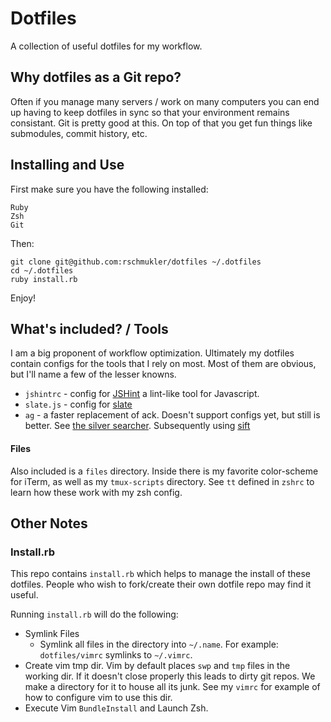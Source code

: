 # Dotfiles

A collection of useful dotfiles for my workflow.

## Why dotfiles as a Git repo?

Often if you manage many servers / work on many computers you can end up having
to keep dotfiles in sync so that your environment remains consistant. Git is
pretty good at this. On top of that you get fun things like submodules, commit
history, etc.

## Installing and Use

First make sure you have the following installed:

```
Ruby
Zsh
Git
```

Then:

```
git clone git@github.com:rschmukler/dotfiles ~/.dotfiles
cd ~/.dotfiles
ruby install.rb
```

Enjoy!

## What's included? / Tools

I am a big proponent of workflow optimization. Ultimately my dotfiles contain
configs for the tools that I rely on most. Most of them are obvious, but I'll
name a few of the lesser knowns.

- `jshintrc` - config for [JSHint](https://github.com/jshint/jshint) a lint-like
  tool for Javascript.
- `slate.js` - config for [slate](https://github.com/jigish/slate)
- `ag` - a faster replacement of ack. Doesn't support configs yet, but still is
  better. See [the silver searcher](https://github.com/ggreer/the_silver_searcher). Subsequently using [sift](https://sift-tool.org)

#### Files

Also included is a `files` directory. Inside there is my favorite color-scheme
for iTerm, as well as my `tmux-scripts` directory. See `tt` defined in `zshrc` to learn how these work with my zsh config.

## Other Notes

### Install.rb

This repo contains `install.rb` which helps to manage the install of these
dotfiles. People who wish to fork/create their own dotfile repo may find it
useful.

Running `install.rb` will do the following:

- Symlink Files
  * Symlink all files in the directory into `~/.name`. For example:
    `dotfiles/vimrc` symlinks to `~/.vimrc`.
- Create vim tmp dir. Vim by default places `swp` and `tmp` files in the working
  dir. If it doesn't close properly this leads to dirty git repos. We make a
  directory for it to house all its junk. See my `vimrc` for example of how to
  configure vim to use this dir.
- Execute Vim `BundleInstall` and Launch Zsh.
